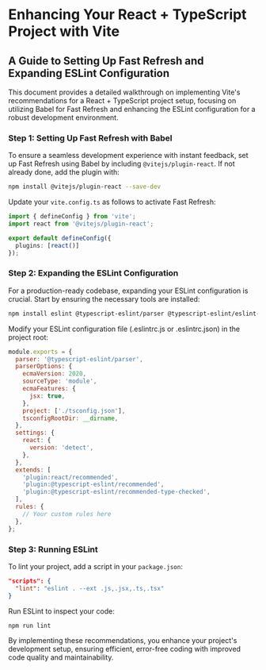 
# Enhancing Your React + TypeScript Project with Vite
## A Guide to Setting Up Fast Refresh and Expanding ESLint Configuration

This document provides a detailed walkthrough on implementing Vite's recommendations for a React + TypeScript project setup, focusing on utilizing Babel for Fast Refresh and enhancing the ESLint configuration for a robust development environment.

### Step 1: Setting Up Fast Refresh with Babel

To ensure a seamless development experience with instant feedback, set up Fast Refresh using Babel by including `@vitejs/plugin-react`. If not already done, add the plugin with:

```bash
npm install @vitejs/plugin-react --save-dev
```

Update your `vite.config.ts` as follows to activate Fast Refresh:

```typescript
import { defineConfig } from 'vite';
import react from '@vitejs/plugin-react';

export default defineConfig({
  plugins: [react()]
});
```

### Step 2: Expanding the ESLint Configuration

For a production-ready codebase, expanding your ESLint configuration is crucial. Start by ensuring the necessary tools are installed:

```bash
npm install eslint @typescript-eslint/parser @typescript-eslint/eslint-plugin eslint-plugin-react --save-dev
```

Modify your ESLint configuration file (.eslintrc.js or .eslintrc.json) in the project root:

```javascript
module.exports = {
  parser: '@typescript-eslint/parser',
  parserOptions: {
    ecmaVersion: 2020,
    sourceType: 'module',
    ecmaFeatures: {
      jsx: true,
    },
    project: ['./tsconfig.json'],
    tsconfigRootDir: __dirname,
  },
  settings: {
    react: {
      version: 'detect',
    },
  },
  extends: [
    'plugin:react/recommended',
    'plugin:@typescript-eslint/recommended',
    'plugin:@typescript-eslint/recommended-type-checked',
  ],
  rules: {
    // Your custom rules here
  },
};
```

### Step 3: Running ESLint

To lint your project, add a script in your `package.json`:

```json
"scripts": {
  "lint": "eslint . --ext .js,.jsx,.ts,.tsx"
}
```

Run ESLint to inspect your code:

```bash
npm run lint
```

By implementing these recommendations, you enhance your project's development setup, ensuring efficient, error-free coding with improved code quality and maintainability.
